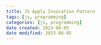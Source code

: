 ```yaml
---
title: JS Apply Invocation Pattern
tags: [js, programming]
categories: [js, programming]
date created: 2023-08-05
date modified: 2023-08-05
---
```

